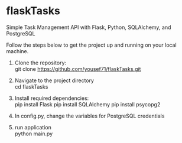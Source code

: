 # flaskTasks

Simple Task Management API with Flask, 
Python, SQLAlchemy, and PostgreSQL

Follow the steps below to get the project up and running on your local machine.

1. Clone the repository: <br />
git clone https://github.com/yousef71/flaskTasks.git

2. Navigate to the project directory <br />
cd flaskTasks

3. Install required dependencies: <br />
pip install Flask
pip install SQLAlchemy
pip install psycopg2
   
4. In config.py, change the variables for PostgreSQL credentials <br />

5. run application <br />
python main.py
